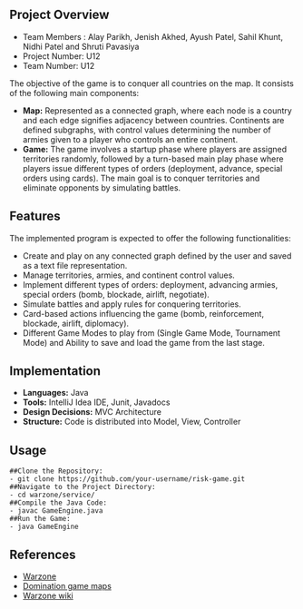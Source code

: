 ## Project Overview
- Team Members : Alay Parikh, Jenish Akhed, Ayush Patel, Sahil Khunt, Nidhi Patel and Shruti Pavasiya
- Project Number: U12
- Team Number: U12

The objective of the game is to conquer all countries on the map. It consists of the following main components:

- **Map:** Represented as a connected graph, where each node is a country and each edge signifies adjacency between countries. Continents are defined subgraphs, with control values determining the number of armies given to a player who controls an entire continent.
- **Game:** The game involves a startup phase where players are assigned territories randomly, followed by a turn-based main play phase where players issue different types of orders (deployment, advance, special orders using cards). The main goal is to conquer territories and eliminate opponents by simulating battles.
## Features
The implemented program is expected to offer the following functionalities:
- Create and play on any connected graph defined by the user and saved as a text file representation.
- Manage territories, armies, and continent control values.
- Implement different types of orders: deployment, advancing armies, special orders (bomb, blockade, airlift, negotiate).
- Simulate battles and apply rules for conquering territories.
- Card-based actions influencing the game (bomb, reinforcement, blockade, airlift, diplomacy).
- Different Game Modes to play from (Single Game Mode, Tournament Mode) and Ability to save and load the game from the last stage.
## Implementation
- **Languages:** Java
- **Tools:** IntelliJ Idea IDE, Junit, Javadocs
- **Design Decisions:** MVC Architecture
- **Structure:** Code is distributed into Model, View, Controller
## Usage
    ##Clone the Repository:
    - git clone https://github.com/your-username/risk-game.git
    ##Navigate to the Project Directory:
    - cd warzone/service/
    ##Compile the Java Code:
    - javac GameEngine.java
    ##Run the Game:
    - java GameEngine
## References
- [Warzone](https://www.warzone.com/)
- [Domination game maps](https://domination.sourceforge.io/getmaps.shtml)
- [Warzone wiki](https://www.warzone.com/wiki/Main_Page)
